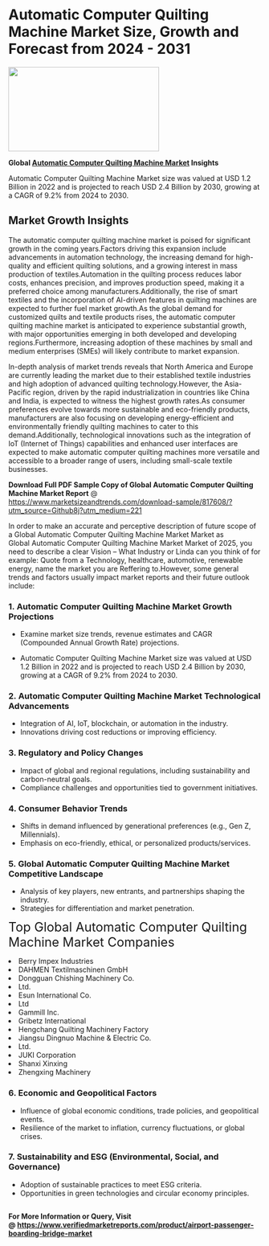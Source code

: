 <H1>Automatic Computer Quilting Machine Market Size, Growth and Forecast from 2024 - 2031</H1><img class="aligncenter size-medium wp-image-584254" src="https://thirdeyenews.in/wp-content/uploads/2024/09/Global-Market-Research-300x168.jpeg" alt="" width="300" height="168" /><p><strong>Global&nbsp;<a href="https://www.marketsizeandtrends.com/download-sample/817608/?utm_source=Github8j?utm_medium=221">Automatic Computer Quilting Machine Market</a> Insights</strong></p><p>Automatic Computer Quilting Machine Market size was valued at USD 1.2 Billion in 2022 and is projected to reach USD 2.4 Billion by 2030, growing at a CAGR of 9.2% from 2024 to 2030.</p><p><h2>Market Growth Insights</h2> <p>The automatic computer quilting machine market is poised for significant growth in the coming years.Factors driving this expansion include advancements in automation technology, the increasing demand for high-quality and efficient quilting solutions, and a growing interest in mass production of textiles.Automation in the quilting process reduces labor costs, enhances precision, and improves production speed, making it a preferred choice among manufacturers.Additionally, the rise of smart textiles and the incorporation of AI-driven features in quilting machines are expected to further fuel market growth.As the global demand for customized quilts and textile products rises, the automatic computer quilting machine market is anticipated to experience substantial growth, with major opportunities emerging in both developed and developing regions.Furthermore, increasing adoption of these machines by small and medium enterprises (SMEs) will likely contribute to market expansion.</p> <p>In-depth analysis of market trends reveals that North America and Europe are currently leading the market due to their established textile industries and high adoption of advanced quilting technology.However, the Asia-Pacific region, driven by the rapid industrialization in countries like China and India, is expected to witness the highest growth rates.As consumer preferences evolve towards more sustainable and eco-friendly products, manufacturers are also focusing on developing energy-efficient and environmentally friendly quilting machines to cater to this demand.Additionally, technological innovations such as the integration of IoT (Internet of Things) capabilities and enhanced user interfaces are expected to make automatic computer quilting machines more versatile and accessible to a broader range of users, including small-scale textile businesses.</p> <p><span class=""><strong>Download Full PDF Sample Copy of Global Automatic Computer Quilting Machine Market Report</strong> @ <a href="https://www.marketsizeandtrends.com/download-sample/817608/?utm_source=Github8j?utm_medium=221" target="_blank">https://www.marketsizeandtrends.com/download-sample/817608/?utm_source=Github8j?utm_medium=221</a></span></p><p>In order to make an accurate and perceptive description of future scope of a Global&nbsp;Automatic Computer Quilting Machine Market Market as Global&nbsp;Automatic Computer Quilting Machine Market Market of 2025, you need to describe a clear Vision &ndash; What Industry or Linda can you think of for example: Quote from a Technology, healthcare, automotive, renewable energy, name the market you are Reffering to.However, some general trends and factors usually impact market reports and their future outlook include:</p><h3>1.&nbsp;<strong>Automatic Computer Quilting Machine Market Growth Projections</strong></h3><ul><li>Examine market size trends, revenue estimates and CAGR (Compounded Annual Growth Rate) projections.</li><li><p>Automatic Computer Quilting Machine Market size was valued at USD 1.2 Billion in 2022 and is projected to reach USD 2.4 Billion by 2030, growing at a CAGR of 9.2% from 2024 to 2030.</p></li></ul><h3>2.&nbsp;<strong>Automatic Computer Quilting Machine Market Technological Advancements</strong></h3><ul><li>Integration of AI, IoT, blockchain, or automation in the industry.</li><li>Innovations driving cost reductions or improving efficiency.</li></ul><h3>3.&nbsp;<strong>Regulatory and Policy Changes</strong></h3><ul><li>Impact of global and regional regulations, including sustainability and carbon-neutral goals.</li><li>Compliance challenges and opportunities tied to government initiatives.</li></ul><h3>4.&nbsp;<strong>Consumer Behavior Trends</strong></h3><ul><li>Shifts in demand influenced by generational preferences (e.g., Gen Z, Millennials).</li><li>Emphasis on eco-friendly, ethical, or personalized products/services.</li></ul><h3>5.&nbsp;<strong>Global Automatic Computer Quilting Machine Market Competitive Landscape</strong></h3><ul><li>Analysis of key players, new entrants, and partnerships shaping the industry.</li><li>Strategies for differentiation and market penetration.</li></ul><p data-pm-slice="1 1 []"><span style="color: inherit; font-family: inherit; font-size: 25px;">Top Global Automatic Computer Quilting Machine Market Companies</span></p><div class="" data-test-id=""><p><li>Berry Impex Industries</li><li> DAHMEN Textilmaschinen GmbH</li><li> Dongguan Chishing Machinery Co.</li><li> Ltd.</li><li> Esun International Co.</li><li> Ltd</li><li> Gammill Inc.</li><li> Gribetz International</li><li> Hengchang Quilting Machinery Factory</li><li> Jiangsu Dingnuo Machine & Electric Co.</li><li> Ltd.</li><li> JUKI Corporation</li><li> Shanxi Xinxing</li><li> Zhengxing Machinery</li></p></div><h3>6.&nbsp;<strong>Economic and Geopolitical Factors</strong></h3><ul><li>Influence of global economic conditions, trade policies, and geopolitical events.</li><li>Resilience of the market to inflation, currency fluctuations, or global crises.</li></ul><h3>7.&nbsp;<strong>Sustainability and ESG (Environmental, Social, and Governance)</strong></h3><ul><li>Adoption of sustainable practices to meet ESG criteria.</li><li>Opportunities in green technologies and circular economy principles.</li></ul><h2><strong style="font-size: 14px;">For More Information or Query, Visit @&nbsp;</strong><a style="background-color: #ffffff; font-size: 14px;" href="https://www.marketsizeandtrends.com/report/automatic-computer-quilting-machine-market/" target="_blank">https://www.verifiedmarketreports.com/product/airport-passenger-boarding-bridge-market</a></h2>